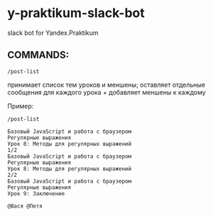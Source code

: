 # y-praktikum-slack-bot
slack bot for Yandex.Praktikum

## COMMANDS:

`/post-list`

принимает список тем уроков и меншены; оставляет отдельные сообщения для каждого урока + добавляет меншены к каждому

Пример:

```
/post-list

Базовый JavaScript и работа с браузером
Регулярные выражения 
Урок 8: Методы для регулярных выражений
1/2
Базовый JavaScript и работа с браузером
Регулярные выражения 
Урок 8: Методы для регулярных выражений
2/2
Базовый JavaScript и работа с браузером
Регулярные выражения 
Урок 9: Заключение

@Вася @Петя
```